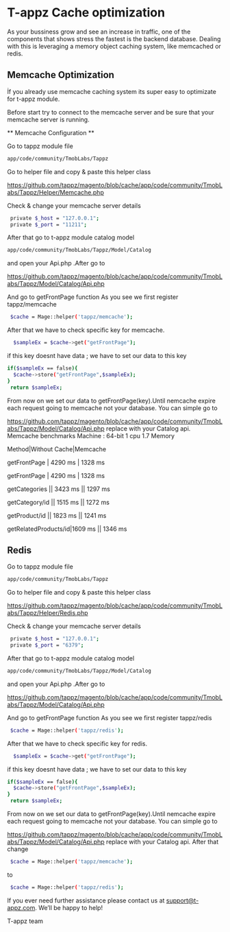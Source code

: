 # T-appz  Cache optimization

As your bussiness  grow and see an increase in traffic, one of the components that shows stress the fastest is the backend database. Dealing with this is leveraging a memory object caching system, like memcached or redis.

## Memcache Optimization

İf you already use memcache caching system its super easy to optimizate for t-appz module.

Before start try to connect to the memcache server  and be sure that your    memcache server is  running.

** Memcache Configuration **

Go to tappz module file 

```sh
app/code/community/TmobLabs/Tappz
```
Go to helper file and copy & paste this helper class 

https://github.com/tappz/magento/blob/cache/app/code/community/TmobLabs/Tappz/Helper/Memcache.php

Check & change your memcache server  details
```sh
 private $_host = "127.0.0.1";
 private $_port = "11211";
```
After that go to t-appz module  catalog model  
```sh
app/code/community/TmobLabs/Tappz/Model/Catalog
```
and open  your Api.php .After go to  

https://github.com/tappz/magento/blob/cache/app/code/community/TmobLabs/Tappz/Model/Catalog/Api.php

And go to getFrontPage function 
As you see we first register tappz/memcache 
```sh
 $cache = Mage::helper('tappz/memcache');
 ```
 After that we have to check specific key for memcache.
 
 ```sh
   $sampleEx = $cache->get("getFrontPage");
 ```
if  this key doesnt have data ; we have to set our data to this key 
 ```sh
 if($sampleEx == false){
   $cache->store("getFrontPage",$sampleEx);
 }
  return $sampleEx;
  ```
From now on we set our data to  getFrontPage(key).Until nemcache expire each request going to memcache not your database.
You can simple go to

https://github.com/tappz/magento/blob/cache/app/code/community/TmobLabs/Tappz/Model/Catalog/Api.php
 replace with your  Catalog api.
 Memcache benchmarks 
 Machine : 64-bit 1 cpu 	1.7 Memory 
 
   Method|Without Cache|Memcache
   
   getFrontPage | 4290 ms | 1328 ms
   
   getFrontPage | 4290 ms | 1328 ms
   
   getCategories || 3423 ms || 1297 ms 
   
   getCategory/id || 1515 ms || 1272 ms
   
   getProduct/id || ​1823 ms || ​1241 ms
   
   getRelatedProducts/id|​1609 ms || ​1346 ms





 
## Redis  


Go to tappz module file 

```sh
app/code/community/TmobLabs/Tappz
```
Go to helper file and copy & paste this helper class 

https://github.com/tappz/magento/blob/cache/app/code/community/TmobLabs/Tappz/Helper/Redis.php

Check & change your memcache server  details
```sh
 private $_host = "127.0.0.1";
 private $_port = "6379";
```
After that go to t-appz module  catalog model  
```sh
app/code/community/TmobLabs/Tappz/Model/Catalog
```
and open  your Api.php .After go to  

https://github.com/tappz/magento/blob/cache/app/code/community/TmobLabs/Tappz/Model/Catalog/Api.php

And go to getFrontPage function 
As you see we first register tappz/redis 
```sh
 $cache = Mage::helper('tappz/redis');
 ```
 After that we have to check specific key for redis.
 
 ```sh
   $sampleEx = $cache->get("getFrontPage");
 ```
if  this key doesnt have data ; we have to set our data to this key 
 ```sh
 if($sampleEx == false){
   $cache->store("getFrontPage",$sampleEx);
 }
  return $sampleEx;
  ```
From now on we set our data to  getFrontPage(key).Until nemcache expire each request going to memcache not your database.
You can simple go to

https://github.com/tappz/magento/blob/cache/app/code/community/TmobLabs/Tappz/Model/Catalog/Api.php
 replace with your  Catalog api.
After that change 
 ```sh
  $cache = Mage::helper('tappz/memcache');
  ```
  to 
 ```sh
  $cache = Mage::helper('tappz/redis');
  ```
If you ever need further assistance please contact us at support@t-appz.com. We’ll be happy to help!

T-appz team 
